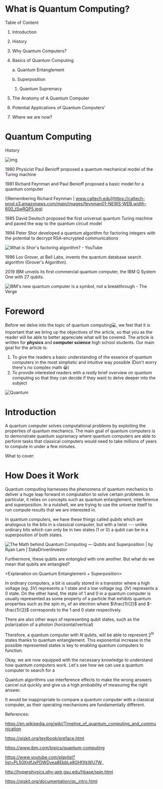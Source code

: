 <span></span>
# What is Quantum Computing?

Table of Content

1. Introduction

2. History

3. Why Quantum Computers?

4. Basics of Quantum Computing

   a. Quantum Entanglement

   b. Superposition

   1. Quantum Supremacy

5. The Anatomy of A Quantum Computer

6. Potential Applications of Quantum Computers'

7. Where we are now?



# Quantum Computing

History

![img](https://cdn.discordapp.com/attachments/886807281369497622/893833908548935700/quantum.jpg)

1980 Physicist Paul Benioff proposed a quantum mechanical model of the Turing machine

1981  Richard Feynman and Paul Benioff proposed a basic model for a quantum computer

![Remembering Richard Feynman | www.caltech.edu](https://caltech-prod.s3.amazonaws.com/main/images/feynman01-NEWS-WEB.width-600_tSwRQP5.jpg)

1985 David Deutsch proposed the first universal quantum Turing machine and paved the way to the quantum circuit model

1994 Peter Shor developed a quantum algorithm for factoring integers with the potential to decrypt RSA-encrypted communications

![What is Shor&#39;s factoring algorithm? - YouTube](https://i.ytimg.com/vi/hOlOY7NyMfs/maxresdefault.jpg)

1996 Lov Grover, at Bell Labs, invents the quantum database search algorithm (Grover's Algorithm).

2019 IBM unveils its first commercial quantum computer, the IBM Q System One with 27 qubits.

![IBM&#39;s new quantum computer is a symbol, not a breakthrough - The Verge](https://cdn.vox-cdn.com/thumbor/xANXGDNHPq0lYOh0hmEPFndU3ZY=/0x0:4000x4000/1400x933/filters:focal(1686x1939:2326x2579):no_upscale()/cdn.vox-cdn.com/uploads/chorus_image/image/62805283/46602874791_c009b3def8_o.0.jpg)



# Foreword

Before we delve into the topic of quantum computing:computer:, we feel that it is important that we bring up the objectives of the article, so that you as the reader will be able to better appreciate what will be covered. The article is written for **physics** and **computer science** high school students. Our main goal for the article is:

1. To give the readers a basic understanding of the essence of quantum computers in the most simplistic and intuitive way possible (Don't worry there's no complex math :grinning:)
2. To provide interested readers with a *really* brief overview on quantum computing so that they can decide if they want to delve deeper into the subject

![Quantum](https://imgs.xkcd.com/comics/quantum.png)

# Introduction

A quantum computer solves computational problems by exploiting the properties of quantum mechanics. The main goal of quantum computers is to demonstrate quantum supremacy where quantum computers are able to perform tasks that classical computers would need to take millions of years to compute in under a few minutes.



What to cover:



# How Does it Work

Quantum computing harnesses the phenomena of quantum mechanics to deliver a huge leap forward in computation to solve certain problems. In particular, it relies on concepts such as quantum entanglement, interference and superposition. In a nutshell, we are trying to use the universe itself to run compute results that we are interested in.

In quantum computers, we have these things called *qubits* which are analogous to the bits in a classical computer, but with a twist --- unlike ordinary bits which can only be in two states (1 or 0) a qubit can be in a superposition of both states. 



![The Math behind Quantum Computing — Qubits and Superposition | by Ryan Lam  | DataDrivenInvestor](https://miro.medium.com/max/1400/0*xllJMzdAuDlba2xL)

Furthermore, these qubits are *entangled* with one another. But what do we mean that qubits are entangled? 

<Explanation on Quantum Entanglement + Superposition>

In ordinary computers, a bit is usually stored in a transistor where a high voltage (*eg. 5V*) represents a $1$ state and a low voltage (*eg. 0V*) represents a $0$ state. On the other hand, the state of $1$ and $0$ in a quantum computer is usually represented as some property of a particle that exhibits quantum properties such as the spin $m_s$ of an electron where $\frac{1}{2}$ and $-\frac{1}{2}$ corresponds to the $1$ and $0$ state respectively.

<div class="hover-state">There are also other ways of representing qubit states, such as the polarization of a photon (horizontal/vertical)</div>

 Therefore, a quantum computer with $N$ qubits, will be able to represent $2^N$ states thanks to quantum entanglement. This exponential increase in the possible represented states is key to enabling quantum computers to function.



Okay, we are now equipped with the necessary knowledge to understand how quantum computers work. Let's see how we can use a quantum computer to search for a 

Quantum algorithms use interference effects to make the wrong answers cancel out quickly and give us a high probability of measuring the right answer.

It would be inappropriate to compare a quantum computer with a classical computer, as their operating mechanisms are fundamentally different. 





References:

https://en.wikipedia.org/wiki/Timeline_of_quantum_computing_and_communication

https://qiskit.org/textbook/preface.html

https://www.ibm.com/topics/quantum-computing

https://www.youtube.com/playlist?list=PL50XnIfJxPDWDyea8EbbLe8GHfXkWU7W_

http://hyperphysics.phy-astr.gsu.edu/hbase/spin.html	

https://qiskit.org/documentation/qc_intro.html



<style> 
    .hover-text {   display: none; }  
    .hover-text:hover {   display: block; // or inline-block }
</style>


